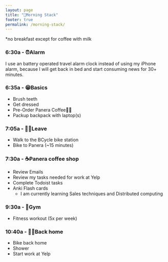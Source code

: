 ```yaml
---
layout: page
title: "🥞Morning Stack"
footer: true
permalink: /morning-stack/
---
```


*no breakfast except for coffee with milk

### 6:30a - ⏰Alarm
I use an battery operated travel alarm clock instead of using my iPhone alarm, because I will get back in bed and start consuming news for 30+ minutes.

### 6:35a - 😁Basics
- Brush teeth
- Get dressed
- Pre-Order Panera Coffee🚴‍♂️
- Packup backpack with laptop(s)

### 7:05a - 🚴‍♂️Leave
- Walk to the BCycle bike station
- Bike to Panera (~15 minutes)

### 7:30a - ☕️Panera coffee shop
- Review Emails
- Review my tasks needed for work at Yelp
- Complete Todoist tasks
- Anki Flash cards
  - I am currently learning Sales techniques and Distributed computing

### 9:30a - 💪Gym
- Fitness workout (5x per week)

### 10:40a - 🚴‍♂️Back home
- Bike back home
- Shower
- Start work at Yelp
#